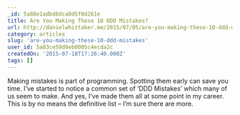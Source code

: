 ```yaml
---
_id: 5a88e1adbd6dca0d5f0d261e
title: Are You Making These 10 DDD Mistakes?
url: http://danielwhittaker.me/2015/07/05/are-you-making-these-10-ddd-mistakes/?utm_source=dotnetweekly&utm_medium=email
category: articles
slug: 'are-you-making-these-10-ddd-mistakes'
user_id: 5a83ce59d6eb0005c4ecda2c
createdOn: '2015-07-18T17:26:40.000Z'
tags: []
---
```


Making mistakes is part of programming. Spotting them early can save you time. I’ve started to notice a common set of ‘DDD Mistakes’ which many of us seem to make. And yes, I’ve made them all at some point in my career. This is by no means the definitive list – I’m sure there are more.

